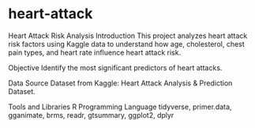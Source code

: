 # heart-attack
Heart Attack Risk Analysis
Introduction
This project analyzes heart attack risk factors using Kaggle data to understand how age, cholesterol, chest pain types, and heart rate influence heart attack risk.

Objective
Identify the most significant predictors of heart attacks.

Data Source
Dataset from Kaggle: Heart Attack Analysis & Prediction Dataset.

Tools and Libraries
R Programming Language
tidyverse, primer.data, gganimate, brms, readr, gtsummary, ggplot2, dplyr